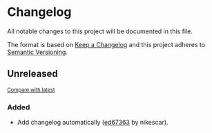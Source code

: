 # Changelog

All notable changes to this project will be documented in this file.

The format is based on [Keep a Changelog](http://keepachangelog.com/en/1.0.0/)
and this project adheres to [Semantic Versioning](http://semver.org/spec/v2.0.0.html).

<!-- insertion marker -->
## Unreleased

<small>[Compare with latest](https://github.com/dure-one/jangbi/compare/cf31888b598023227446512a34039c2c9ac6e620...HEAD)</small>

### Added

- Add changelog automatically ([ed67363](https://github.com/dure-one/jangbi/commit/ed6736395a6a699e77a66331ebefe4f7b4ccfd2a) by nikescar).

<!-- insertion marker -->

